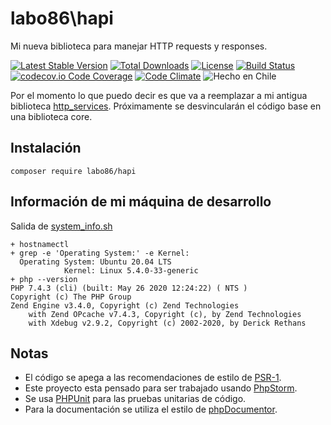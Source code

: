 labo86\hapi
========
Mi nueva biblioteca para manejar HTTP requests y responses.

[![Latest Stable Version](https://poser.pugx.org/labo86/hapi/v/stable)](https://packagist.org/packages/labo86/hapi)
[![Total Downloads](https://poser.pugx.org/labo86/hapi/downloads)](https://packagist.org/packages/labo86/hapi)
[![License](https://poser.pugx.org/labo86/hapi/license)](https://github.com/labo86/hapi/blob/master/LICENSE)
[![Build Status](https://travis-ci.org/labo86/hapi.svg?branch=master)](https://travis-ci.org/labo86/hapi)
[![codecov.io Code Coverage](https://codecov.io/gh/labo86/hapi/branch/master/graph/badge.svg)](https://codecov.io/github/labo86/hapi?branch=master)
[![Code Climate](https://codeclimate.com/github/labo86/hapi/badges/gpa.svg)](https://codeclimate.com/github/labo86/hapi)
![Hecho en Chile](https://img.shields.io/badge/country-Chile-red)

Por el momento lo que puedo decir es que va a reemplazar a mi antigua biblioteca [http_services](https://github.com/labo86/http_services).
Próximamente se desvincularán el código base en una biblioteca core. 

## Instalación
```
composer require labo86/hapi
```

## Información de mi máquina de desarrollo
Salida de [system_info.sh](https://github.com/labo86/hapi/blob/master/scripts/system_info.sh)
```
+ hostnamectl
+ grep -e 'Operating System:' -e Kernel:
  Operating System: Ubuntu 20.04 LTS
            Kernel: Linux 5.4.0-33-generic
+ php --version
PHP 7.4.3 (cli) (built: May 26 2020 12:24:22) ( NTS )
Copyright (c) The PHP Group
Zend Engine v3.4.0, Copyright (c) Zend Technologies
    with Zend OPcache v7.4.3, Copyright (c), by Zend Technologies
    with Xdebug v2.9.2, Copyright (c) 2002-2020, by Derick Rethans
```

## Notas
  - El código se apega a las recomendaciones de estilo de [PSR-1](https://github.com/php-fig/fig-standards/blob/master/accepted/PSR-1-basic-coding-standard.md).
  - Este proyecto esta pensado para ser trabajado usando [PhpStorm](https://www.jetbrains.com/phpstorm).
  - Se usa [PHPUnit](https://phpunit.de/) para las pruebas unitarias de código.
  - Para la documentación se utiliza el estilo de [phpDocumentor](http://docs.phpdoc.org/references/phpdoc/basic-syntax.html). 

